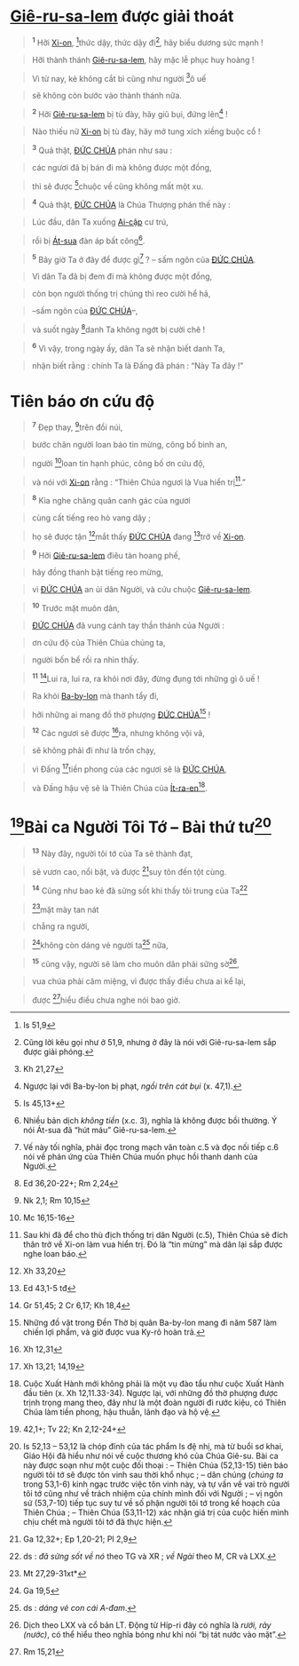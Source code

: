 # [Giê-ru-sa-lem]() được giải thoát

> <sup><b>1</b></sup> Hỡi [Xi-on](), [^1*]thức dậy, thức dậy đi[^1], hãy biểu dương sức mạnh !
>


> Hỡi thành thánh [Giê-ru-sa-lem](), hãy mặc lễ phục huy hoàng !
>


> Vì từ nay, kẻ không cắt bì cũng như người [^2*]ô uế
>


> sẽ không còn bước vào thành thánh nữa.
>


> <sup><b>2</b></sup> Hỡi [Giê-ru-sa-lem]() bị tù đày, hãy giũ bụi, đứng lên[^2] !
>


> Nào thiếu nữ [Xi-on]() bị tù đày, hãy mở tung xích xiềng buộc cổ !
>


> <sup><b>3</b></sup> Quả thật, [ĐỨC CHÚA]() phán như sau :
>


> các ngươi đã bị bán đi mà không được một đồng,
>


> thì sẽ được [^3*]chuộc về cũng không mất một xu.
>


> <sup><b>4</b></sup> Quả thật, [ĐỨC CHÚA]() là Chúa Thượng phán thế này :
>


> Lúc đầu, dân Ta xuống [Ai-cập]() cư trú,
>


> rồi bị [Át-sua]() đàn áp bất công[^3].
>


> <sup><b>5</b></sup> Bây giờ Ta ở đây để được gì[^4] ? – sấm ngôn của [ĐỨC CHÚA]().
>


> Vì dân Ta đã bị đem đi mà không được một đồng,
>


> còn bọn người thống trị chúng thì reo cười hể hả,
>


> –sấm ngôn của [ĐỨC CHÚA]()–,
>


> và suốt ngày [^4*]danh Ta không ngớt bị cười chê !
>


> <sup><b>6</b></sup> Vì vậy, trong ngày ấy, dân Ta sẽ nhận biết danh Ta,
>


> nhận biết rằng : chính Ta là Đấng đã phán : “Này Ta đây !”
>


# Tiên báo ơn cứu độ

> <sup><b>7</b></sup> Đẹp thay, [^5*]trên đồi núi,
>


> bước chân người loan báo tin mừng, công bố bình an,
>


> người [^6*]loan tin hạnh phúc, công bố ơn cứu độ,
>


> và nói với [Xi-on]() rằng : “Thiên Chúa ngươi là Vua hiển trị[^5].”
>


> <sup><b>8</b></sup> Kìa nghe chăng quân canh gác của ngươi
>


> cùng cất tiếng reo hò vang dậy ;
>


> họ sẽ được tận [^7*]mắt thấy [ĐỨC CHÚA]() đang [^8*]trở về [Xi-on]().
>


> <sup><b>9</b></sup> Hỡi [Giê-ru-sa-lem]() điêu tàn hoang phế,
>


> hãy đồng thanh bật tiếng reo mừng,
>


> vì [ĐỨC CHÚA]() an ủi dân Người, và cứu chuộc [Giê-ru-sa-lem]().
>


> <sup><b>10</b></sup> Trước mặt muôn dân,
>


> [ĐỨC CHÚA]() đã vung cánh tay thần thánh của Người :
>


> ơn cứu độ của Thiên Chúa chúng ta,
>


> người bốn bể rồi ra nhìn thấy.
>


> <sup><b>11</b></sup> [^9*]Lui ra, lui ra, ra khỏi nơi đây, đừng đụng tới những gì ô uế !
>


> Ra khỏi [Ba-by-lon]() mà thanh tẩy đi,
>


> hỡi những ai mang đồ thờ phượng [ĐỨC CHÚA]()[^6] !
>


> <sup><b>12</b></sup> Các ngươi sẽ được [^10*]ra, nhưng không vội vã,
>


> sẽ không phải đi như là trốn chạy,
>


> vì Đấng [^11*]tiền phong của các ngươi sẽ là [ĐỨC CHÚA](),
>


> và Đấng hậu vệ sẽ là Thiên Chúa của [Ít-ra-en]()[^7].
>


# [^12*]Bài ca Người Tôi Tớ – Bài thứ tư[^8]

> <sup><b>13</b></sup> Này đây, người tôi tớ của Ta sẽ thành đạt,
>


> sẽ vươn cao, nổi bật, và được [^13*]suy tôn đến tột cùng.
>


> <sup><b>14</b></sup> Cũng như bao kẻ đã sửng sốt khi thấy tôi trung của Ta[^9]
>


> [^14*]mặt mày tan nát
>


> chẳng ra người,
>


> [^15*]không còn dáng vẻ người ta[^10] nữa,
>


> <sup><b>15</b></sup> cũng vậy, người sẽ làm cho muôn dân phải sững sờ[^11],
>


> vua chúa phải câm miệng, vì được thấy điều chưa ai kể lại,
>


> được [^16*]hiểu điều chưa nghe nói bao giờ.
>

[^1]: Cũng lời kêu gọi như ở 51,9, nhưng ở đây là nói với Giê-ru-sa-lem sắp được giải phóng.
[^2]: Ngược lại với Ba-by-lon bị phạt, *ngồi trên cát bụi* (x. 47,1).
[^3]: Nhiều bản dịch *không tiền* (x.c. 3), nghĩa là không được bồi thường. Ý nói Át-sua đã “hút máu” Giê-ru-sa-lem.
[^4]: Vế này tối nghĩa, phải đọc trong mạch văn toàn c.5 và đọc nối tiếp c.6 nói về phản ứng của Thiên Chúa muốn phục hồi thanh danh của Người.
[^5]: Sau khi đã để cho thù địch thống trị dân Người (c.5), Thiên Chúa sẽ đích thân trở về Xi-on làm vua hiển trị. Đó là “tin mừng” mà dân lại sắp được nghe loan báo.
[^6]: Những đồ vật trong Đền Thờ bị quân Ba-by-lon mang đi năm 587 làm chiến lợi phẩm, và giờ được vua Ky-rô hoàn trả.
[^7]: Cuộc Xuất Hành mới không phải là một vụ đào tẩu như cuộc Xuất Hành đầu tiên (x. Xh 12,11.33-34). Ngược lại, với những đồ thờ phượng được trịnh trọng mang theo, đây như là một đoàn người đi rước kiệu, có Thiên Chúa làm tiền phong, hậu thuẫn, lãnh đạo và hộ vệ.
[^8]: Is 52,13 – 53,12 là chóp đỉnh của tác phẩm Is đệ nhị, mà từ buổi sơ khai, Giáo Hội đã hiểu như nói về cuộc thương khó của Chúa Giê-su. Bài ca này được soạn như một cuộc đối thoại : – Thiên Chúa (52,13-15) tiên báo người tôi tớ sẽ được tôn vinh sau thời khổ nhục ; – dân chúng (*chúng ta* trong 53,1-6) kinh ngạc trước việc tôn vinh này, và tự vấn về vai trò người tôi tớ cũng như về trách nhiệm của chính mình đối với Người ; – vị ngôn sứ (53,7-10) tiếp tục suy tư về số phận người tôi tớ trong kế hoạch của Thiên Chúa ; – Thiên Chúa (53,11-12) xác nhận giá trị của cuộc hiến mình chịu chết mà người tôi tớ đã thực hiện.
[^9]: ds : *đã sửng sốt về nó* theo TG và XR ; *về Ngài* theo M, CR và LXX.
[^10]: ds : *dáng vẻ con cái A-đam*.
[^11]: Dịch theo LXX và cổ bản LT. Động từ Híp-ri đây có nghĩa là *rưới, rảy (nước)*, có thể hiểu theo nghĩa bóng như khi nói “bị tát nước vào mặt”.
[^1*]: Is 51,9
[^2*]: Kh 21,27
[^3*]: Is 45,13+
[^4*]: Ed 36,20-22+; Rm 2,24
[^5*]: Nk 2,1; Rm 10,15
[^6*]: Mc 16,15-16
[^7*]: Xh 33,20
[^8*]: Ed 43,1-5 tđ
[^9*]: Gr 51,45; 2 Cr 6,17; Kh 18,4
[^10*]: Xh 12,31
[^11*]: Xh 13,21; 14,19
[^12*]: 42,1+; Tv 22; Kn 2,12-24+
[^13*]: Ga 12,32+; Ep 1,20-21; Pl 2,9
[^14*]: Mt 27,29-31xt*
[^15*]: Ga 19,5
[^16*]: Rm 15,21